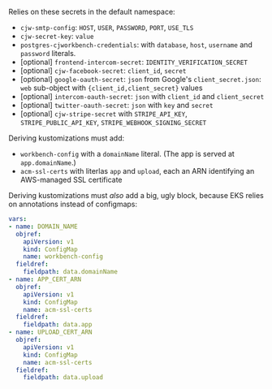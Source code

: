 Relies on these secrets in the default namespace:

* `cjw-smtp-config`: `HOST`, `USER`, `PASSWORD`, `PORT`, `USE_TLS`
* `cjw-secret-key`: `value`
* `postgres-cjworkbench-credentials`: with `database`, `host`, `username` and `password` literals.
* [optional] `frontend-intercom-secret`: `IDENTITY_VERIFICATION_SECRET`
* [optional] `cjw-facebook-secret`: `client_id`, `secret`
* [optional] `google-oauth-secret`: `json` from Google's `client_secret.json`: `web` sub-object with `{client_id,client_secret}` values
* [optional] `intercom-oauth-secret`: `json` with `client_id` and `client_secret`
* [optional] `twitter-oauth-secret`: `json` with `key` and `secret`
* [optional] `cjw-stripe-secret` with `STRIPE_API_KEY`, `STRIPE_PUBLIC_API_KEY`, `STRIPE_WEBHOOK_SIGNING_SECRET`

Deriving kustomizations must add:

* `workbench-config` with a `domainName` literal. (The app is served at `app.domainName`.)
* `acm-ssl-certs` with literlas `app` and `upload`, each an ARN identifying an AWS-managed SSL certificate

Deriving kustomizations must *also* add a big, ugly block, because EKS relies on annotations instead of configmaps:

```yaml
vars:
- name: DOMAIN_NAME
  objref:
    apiVersion: v1
    kind: ConfigMap
    name: workbench-config
  fieldref:
    fieldpath: data.domainName
- name: APP_CERT_ARN
  objref:
    apiVersion: v1
    kind: ConfigMap
    name: acm-ssl-certs
  fieldref:
    fieldpath: data.app
- name: UPLOAD_CERT_ARN
  objref:
    apiVersion: v1
    kind: ConfigMap
    name: acm-ssl-certs
  fieldref:
    fieldpath: data.upload
```
